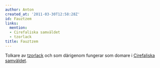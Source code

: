 ```yaml
---
author: Anton
created_at: '2011-03-30T12:58:28Z'
id: Fauztzem
links:
  mention:
  - Cirefaliska samväldet
  - tzorlack
title: Fauztzem
---
```


Tolkare av [tzorlack] och som därigenom fungerar som domare i [Cirefaliska samväldet].

  [tzorlack]: tzorlack
  [Cirefaliska samväldet]: Cirefaliska_samväldet
